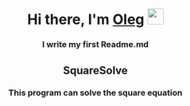 <h1 align="center">Hi there, I'm <a href="https://t.me/Chin_chinless" target="_blank">Oleg</a> 
<img src="https://github.com/blackcater/blackcater/raw/main/images/Hi.gif" height="32"/></h1>
<h3 align="center">I write my first Readme.md</h3>
<h2 align = "center"> SquareSolve </h2>
<h3 align = "center" >This program can solve the square equation</h3>
